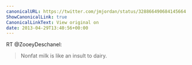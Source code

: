 ```yaml
---
canonicalURL: https://twitter.com/jmjordan/status/328866490684145664
ShowCanonicalLink: true
CanonicalLinkText: View original on
date: 2013-04-29T13:40:56+00:00
---
```

RT @ZooeyDeschanel:
> Nonfat milk is like an insult to dairy.